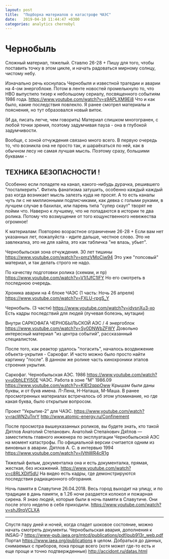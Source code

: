 ```yaml
---
layout: post
title:  "Подборка материалов о катастрофе ЧАЭС"
date:   2019-04-10 11:44:47 +0300
categories: analytics chernobyl
---
```

# Чернобыль

Сложный материал, тяжелый.
Ставлю 26-28 +
Пишу для того, чтобы поставить точку в этом цикле, и начать радоваться мирному солнцу, чистому небу.

Изначально речь коснулась Чернобыля и известной трагедии и аварии на 4-ом энергоблоке. Потом в ленте новостей промелькнуло то, что HBO выпустило тизер к небольшому сериалу, посвященного событиям 1986 года. 
https://www.youtube.com/watch?v=s9APLXM9Ei8
Что и как было, какие последствия повлекло. 
Я ранее смотрел материалы и пояснения, но тут образовался новый виток. 

(И да, писать легче, чем говорить)
Материал слишком многогранен, с любой точки зрения, поэтому задумчивая пауза - она в глубокой задумчивости. 

Вообще, с зоной отчуждения связано много всего. В первую очередь то, что возникла она не просто так, и шараёхаться по ней, как в обычном лесу не самая лучшая мысль.
Поэтому сразу, большими буквами - 

## ТЕХНИКА БЕЗОПАСНОСТИ !

Особенно если попадете на канал, какого-нибудь дурачка, решившего "посталкерить".
Фитиль фанатизма затушить, особенно каждый каждый раз когда возникает мысль залезть куда не просят.
А то есть каналы чуть ли с не миллионными подписчиками, как девка с голыми руками, в лучшем случае в бахилах, или парень типа "супер скаут" творят не пойми что.
Наверно к лучшему, что не попадаются в истории те два ролика.
Потому что возмущение от того кощунственного невежества огромное!

К материалам: 
Повторяю возрастное ограничение 26-28 +
Если вам нет указанных лет, пожалуйста - идите дальше, честное слово. 
Это не завлекалка, это не для хайпа, это как табличка "не влазь, убьет".

Чернобыльская зона отчуждения. 30 лет тишины
https://www.youtube.com/watch?v=pmzVMoCiw94
Это уже "попсовый" материал, и так делать строго не надо. 

По качеству подготовки ролика (схемам, и пр)
https://www.youtube.com/watch?v=V1i1JfC1IFY
Но его смотреть в последнюю очередь. 

Хроника аварии на 4 блоке ЧАЭС (1 часть: Ночь 26 апреля)
https://www.youtube.com/watch?v=FXLU-rpgS_Y

Чернобыль. (3 части)
https://www.youtube.com/watch?v=idvsnXu3-xo
Есть кадры последствий для людей (лучевая болезнь, мутации)

Внутри САРКОФАГА ЧЕРНОБЫЛЬСКОЙ АЭС / 4 энергоблок 
https://www.youtube.com/watch?v=Sy0DNWbZFWY
Довольно интересный материал "из центра событий", рассказанный специалистом. 

После того, как реактор удалось "погасить", началось воздвижение объекта-укрытия - Саркофаг. 
И часто можно было просто найти картинку "после". В данном же ролике часть кинохроники этапов строения укрытия.

Саркофаг. Чернобыльская АЭС. 1986
https://www.youtube.com/watch?v=u0bhLEYl50E
ЧАЭС. Работа в зоне "М" 1986.09
https://www.youtube.com/watch?v=KIEt2qppOww
Крышам были даны буквы, и от букв имена. Л-Лена, Н-Наташа, М-Маша. 
В ранее просмотренных материалах встречалось об этом упоминание, но где какая буква, было открытым вопросом.

Проект "Укрытие-2" для ЧАЭС. 
https://www.youtube.com/watch?v=racWN2uTnrY
http://www.atomic-energy.ru/Confinement

После просмотра вышеуказанных роликов, вы будете знать, кто такой Дятлов Анатолий Степанович.
Анато́лий Степа́нович Дя́тлов — заместитель главного инженера по эксплуатации Чернобыльской АЭС на момент катастрофы. По официальной версии считается одним из виновных в аварии.
Дятлов А. С. в интервью 1994
https://www.youtube.com/watch?v=IVthWR4cR1g

Тяжелый фильм, документалка она и есть документалка, прямая, жесткая, без искажений.
https://www.youtube.com/watch?v=c8RLXDif5dU
На видео есть кадры, где демонстрируются последствия радиационного обгорания.

Ночь памяти в Славутиче 26.04.2018.
Весь город выходит на улицу, и по традиции в дань памяти, в 1.26 ночи раздается колокол и пожарная сирена. Я знаю людей, которые были в ночь памяти в Славутиче. Они после этого неделю в себя приходили. 
https://www.youtube.com/watch?v=shJ9rqVCLXA

----

Спустя пару дней и ночей, когда спадет шоковое состояние, можно начать смотреть документы.
Чернобыльская авария, дополнения к INSAG-7
https://www-pub.iaea.org/mtcd/publications/pdf/pub913r_web.pdf
Портал https://www.iaea.org/publications в целом. 
Добраться до данных, снимаемых с приборов, пока проще всего (хотя может где-то есть и еще проще и точно подтвержденные)
http://accidont.ru/datas.html
